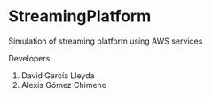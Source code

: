 # StreamingPlatform
Simulation of streaming platform using AWS services

Developers:
  1. David García Lleyda
  2. Alexis Gómez Chimeno
